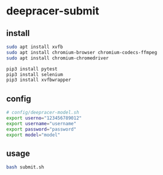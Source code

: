 # deepracer-submit

## install

```bash
sudo apt install xvfb
sudo apt install chromium-browser chromium-codecs-ffmpeg
sudo apt install chromium-chromedriver

pip3 install pytest
pip3 install selenium
pip3 install xvfbwrapper
```

## config

```bash
# config/deepracer-model.sh
export userno="123456789012"
export username="username"
export password="password"
export model="model"
```

## usage

```bash
bash submit.sh
```
